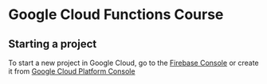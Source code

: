 # Google Cloud Functions Course
## Starting a project
To start a new project in Google Cloud, go to the [Firebase Console](https://console.firebase.google.com) or create it from [Google Cloud Platform Console](https://console.cloud.google.com)
